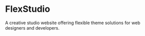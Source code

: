 # FlexStudio
A creative studio website offering flexible theme solutions for web designers and developers.
